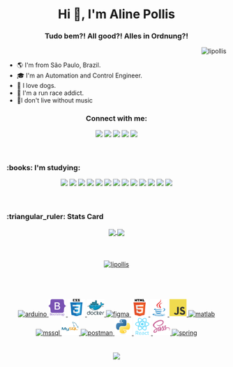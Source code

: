 <h1 align="center">Hi 👋, I'm Aline Pollis</h1>

<h3 align="center">Tudo bem?! All good?! Alles in Ordnung?!</h3>

<p align="right"> <img src="https://komarev.com/ghpvc/?username=lipollis&label=Profile%20views&color=0e75b6&style=flat" alt="lipollis" /> </p>

- :earth_americas: I'm from São Paulo, Brazil.
- :mortar_board: I'm an Automation and Control Engineer.
- :dog: I love dogs.
- :runner: I'm a run race addict.
- :musical_score:I don't live without music

<h3 align="center">Connect with me:</h3>
<div align="center">
  <a href="https://t.me/AlinePollis"> <img src="https://img.shields.io/badge/Telegram-2CA5E0?style=for-the-badge&logo=telegram&logoColor=white"></img></a> 
  <a href="https://www.linkedin.com/in/alinepollisbeck/"> <img src="https://img.shields.io/badge/LinkedIn-0077B5?style=for-the-badge&logo=linkedin&logoColor=white"></img></a>
  <a href="https://github.com/lipollis"> <img src="https://img.shields.io/badge/GitHub-100000?style=for-the-badge&logo=github&logoColor=white"></img></a> 
  <a href="https://www.instagram.com/alinepollis/"> <img src="https://img.shields.io/badge/Instagram-E4405F?style=for-the-badge&logo=instagram&logoColor=white"></img></a> 
  <a href="https://www.facebook.com/aline.pollis/"> <img src="https://img.shields.io/badge/Facebook-1877F2?style=for-the-badge&logo=facebook&logoColor=white"></img></a> 
</div>
<br>
<br>
<h3 align="left">:books: I'm studying:</h3>
<div align="center">
  <img src="https://img.shields.io/badge/MySQL-005C84?style=for-the-badge&logo=mysql&logoColor=white"></img>
  <img src="https://img.shields.io/badge/Java-ED8B00?style=for-the-badge&logo=java&logoColor=white"></img>
  <img src="https://img.shields.io/badge/HTML5-E34F26?style=for-the-badge&logo=html5&logoColor=white"></img>
  <img src="https://img.shields.io/badge/CSS3-1572B6?style=for-the-badge&logo=css3&logoColor=white"></img>
  <img src="https://img.shields.io/badge/JavaScript-323330?style=for-the-badge&logo=javascript&logoColor=F7DF1E"></img>
  <img src="https://img.shields.io/badge/Python-FFD43B?style=for-the-badge&logo=python&logoColor=darkgreen"></img>
  <img src="https://img.shields.io/badge/LaTeX-47A141?style=for-the-badge&logo=LaTeX&logoColor=white"></img>
  <img src="https://img.shields.io/badge/React-20232A?style=for-the-badge&logo=react&logoColor=61DAFB"></img>
  <img src="https://img.shields.io/badge/Sass-CC6699?style=for-the-badge&logo=sass&logoColor=white"></img>
  <img src="https://img.shields.io/badge/Bootstrap-563D7C?style=for-the-badge&logo=bootstrap&logoColor=white"></img>
  <img src="https://img.shields.io/badge/Spring_Boot-F2F4F9?style=for-the-badge&logo=spring-boot"></img>
  <img src="https://img.shields.io/badge/Docker-2CA5E0?style=for-the-badge&logo=docker&logoColor=white"></img>
  <img src="https://img.shields.io/badge/Arduino-00979D?style=for-the-badge&logo=Arduino&logoColor=white"></img>
</div> 
<br>
<br>

<h3 align="left">:triangular_ruler: Stats Card</h3>
<div align="center">
  <a href="https://github.com/lipollis/github-readme-stats"> <img align="center" src="https://github-readme-stats.vercel.app/api/top-langs/?username=lipollis&layout=compact&theme=dracula&show_icons=true&hide_border=true&locale=pt-br&bg_color=0000"/> </a>
  <a href="(https://github.com/lipollis/github-readme-stats)"> <img align="center" src="https://github-readme-stats.vercel.app/api?username=lipollis&layout=compact&count_private=true&theme=dracula&show_icons=true&hide_border=true&locale=pt-br&bg_color=0000"/> </a>
</div> 
<br>
<br>

<h3 align="left"></h3>
<p align="center"> <a href="https://github.com/ryo-ma/github-profile-trophy"><img src="https://github-profile-trophy.vercel.app/?username=lipollis&theme=dracula&show_icons=true&no-bg=true&column=3&margin-w=20&margin-h=20" alt="lipollis" /></a> </p>
<br>
<br>

<h3 align="left"></h3>
<div align="center"> 
  <a href="https://www.arduino.cc/" target="_blank" rel="noreferrer"> <img src="https://cdn.worldvectorlogo.com/logos/arduino-1.svg" alt="arduino" width="40" height="40"/> </a> 
  <a href="https://getbootstrap.com" target="_blank" rel="noreferrer"> <img src="https://raw.githubusercontent.com/devicons/devicon/master/icons/bootstrap/bootstrap-plain-wordmark.svg" alt="bootstrap" width="40" height="40"/> </a> 
  <a href="https://www.w3schools.com/css/" target="_blank" rel="noreferrer"> <img src="https://raw.githubusercontent.com/devicons/devicon/master/icons/css3/css3-original-wordmark.svg" alt="css3" width="40" height="40"/> </a> 
  <a href="https://www.docker.com/" target="_blank" rel="noreferrer"> <img src="https://raw.githubusercontent.com/devicons/devicon/master/icons/docker/docker-original-wordmark.svg" alt="docker" width="40" height="40"/> </a> 
  <a href="https://www.figma.com/" target="_blank" rel="noreferrer"> <img src="https://www.vectorlogo.zone/logos/figma/figma-icon.svg" alt="figma" width="40" height="40"/> </a> 
  <a href="https://www.w3.org/html/" target="_blank" rel="noreferrer"> <img src="https://raw.githubusercontent.com/devicons/devicon/master/icons/html5/html5-original-wordmark.svg" alt="html5" width="40" height="40"/> </a> 
  <a href="https://www.java.com" target="_blank" rel="noreferrer"> <img src="https://raw.githubusercontent.com/devicons/devicon/master/icons/java/java-original.svg" alt="java" width="40" height="40"/> </a> 
  <a href="https://developer.mozilla.org/en-US/docs/Web/JavaScript" target="_blank" rel="noreferrer"> <img src="https://raw.githubusercontent.com/devicons/devicon/master/icons/javascript/javascript-original.svg" alt="javascript" width="40" height="40"/> </a> 
  <a href="https://www.mathworks.com/" target="_blank" rel="noreferrer"> <img src="https://upload.wikimedia.org/wikipedia/commons/2/21/Matlab_Logo.png" alt="matlab" width="40" height="40"/> </a> 
  <a href="https://www.microsoft.com/en-us/sql-server" target="_blank" rel="noreferrer"> <img src="https://www.svgrepo.com/show/303229/microsoft-sql-server-logo.svg" alt="mssql" width="40" height="40"/> </a> 
  <a href="https://www.mysql.com/" target="_blank" rel="noreferrer"> <img src="https://raw.githubusercontent.com/devicons/devicon/master/icons/mysql/mysql-original-wordmark.svg" alt="mysql" width="40" height="40"/> </a> 
  <a href="https://postman.com" target="_blank" rel="noreferrer"> <img src="https://www.vectorlogo.zone/logos/getpostman/getpostman-icon.svg" alt="postman" width="40" height="40"/> </a> 
  <a href="https://www.python.org" target="_blank" rel="noreferrer"> <img src="https://raw.githubusercontent.com/devicons/devicon/master/icons/python/python-original.svg" alt="python" width="40" height="40"/> </a> 
  <a href="https://reactjs.org/" target="_blank" rel="noreferrer"> <img src="https://raw.githubusercontent.com/devicons/devicon/master/icons/react/react-original-wordmark.svg" alt="react" width="40" height="40"/> </a> 
  <a href="https://sass-lang.com" target="_blank" rel="noreferrer"> <img src="https://raw.githubusercontent.com/devicons/devicon/master/icons/sass/sass-original.svg" alt="sass" width="40" height="40"/> </a> 
  <a href="https://spring.io/" target="_blank" rel="noreferrer"> <img src="https://www.vectorlogo.zone/logos/springio/springio-icon.svg" alt="spring" width="40" height="40"/> </a> 
</div>
<br>
<br>

<div align="center">
 <a href="https://git.io/streak-stats"> <img align="center" src="http://github-readme-streak-stats.herokuapp.com?user=lipollis&theme=gruvbox_duo&hide_border=true&date_format=j%20M%5B%20Y%5D"/> </a>
  </div>

